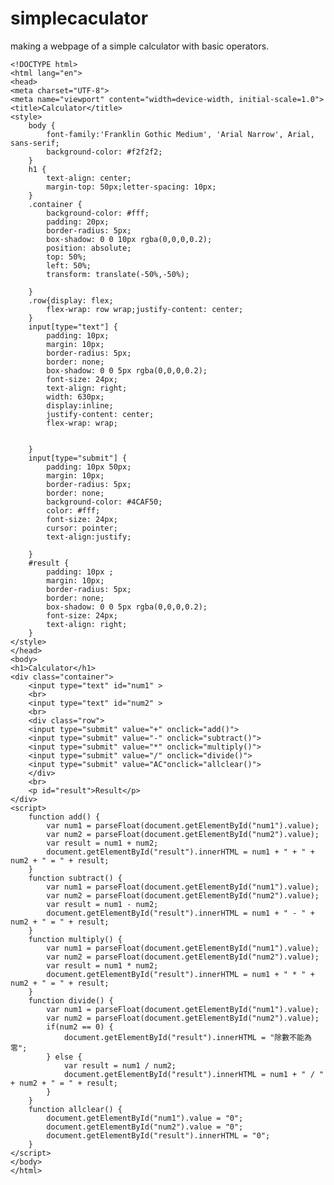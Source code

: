 # simplecaculator
making a webpage of a simple calculator with basic operators.


    <!DOCTYPE html>
    <html lang="en">
    <head>
    <meta charset="UTF-8">
    <meta name="viewport" content="width=device-width, initial-scale=1.0">
    <title>Calculator</title>
    <style>
        body {
            font-family:'Franklin Gothic Medium', 'Arial Narrow', Arial, sans-serif;
            background-color: #f2f2f2;
        }
        h1 {
            text-align: center;
            margin-top: 50px;letter-spacing: 10px;
        }
        .container {
            background-color: #fff;
            padding: 20px;
            border-radius: 5px;
            box-shadow: 0 0 10px rgba(0,0,0,0.2);
            position: absolute;
            top: 50%;
            left: 50%;
            transform: translate(-50%,-50%);
            
        }
        .row{display: flex;
            flex-wrap: row wrap;justify-content: center;
        }
        input[type="text"] {
            padding: 10px;
            margin: 10px;
            border-radius: 5px;
            border: none;
            box-shadow: 0 0 5px rgba(0,0,0,0.2);
            font-size: 24px;
            text-align: right;
            width: 630px;
            display:inline;
            justify-content: center;
            flex-wrap: wrap;
            

        }
        input[type="submit"] {
            padding: 10px 50px;
            margin: 10px;
            border-radius: 5px;
            border: none;
            background-color: #4CAF50;
            color: #fff;
            font-size: 24px;
            cursor: pointer;
            text-align:justify;

        }
        #result {
            padding: 10px ;
            margin: 10px;
            border-radius: 5px;
            border: none;
            box-shadow: 0 0 5px rgba(0,0,0,0.2);
            font-size: 24px;
            text-align: right;
        }
    </style>
    </head>
    <body>
    <h1>Calculator</h1>
    <div class="container">
        <input type="text" id="num1" >
        <br>
        <input type="text" id="num2" >
        <br>
        <div class="row">
        <input type="submit" value="+" onclick="add()">
        <input type="submit" value="-" onclick="subtract()">
        <input type="submit" value="*" onclick="multiply()">
        <input type="submit" value="/" onclick="divide()">
        <input type="submit" value="AC"onclick="allclear()">
        </div>
        <br>
        <p id="result">Result</p>
    </div>
    <script>
        function add() {
            var num1 = parseFloat(document.getElementById("num1").value);
            var num2 = parseFloat(document.getElementById("num2").value);
            var result = num1 + num2;
            document.getElementById("result").innerHTML = num1 + " + " + num2 + " = " + result;
        }
        function subtract() {
            var num1 = parseFloat(document.getElementById("num1").value);
            var num2 = parseFloat(document.getElementById("num2").value);
            var result = num1 - num2;
            document.getElementById("result").innerHTML = num1 + " - " + num2 + " = " + result;
        }
        function multiply() {
            var num1 = parseFloat(document.getElementById("num1").value);
            var num2 = parseFloat(document.getElementById("num2").value);
            var result = num1 * num2;
            document.getElementById("result").innerHTML = num1 + " * " + num2 + " = " + result;
        }
        function divide() {
            var num1 = parseFloat(document.getElementById("num1").value);
            var num2 = parseFloat(document.getElementById("num2").value);
            if(num2 == 0) {
                document.getElementById("result").innerHTML = "除數不能為零";
            } else {
                var result = num1 / num2;
                document.getElementById("result").innerHTML = num1 + " / " + num2 + " = " + result;
            }
        }
        function allclear() {
            document.getElementById("num1").value = "0";
            document.getElementById("num2").value = "0";
            document.getElementById("result").innerHTML = "0";            
        }
    </script>
    </body>
    </html>
